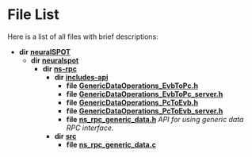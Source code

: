 
# File List

Here is a list of all files with brief descriptions:


* **dir** [**neuralSPOT**](dir_75594cce7c7773aa3cb253214bf56510.md)     
    * **dir** [**neuralspot**](dir_b737d82f35ec218ac5a7ef4105db9c0e.md)     
        * **dir** [**ns-rpc**](dir_e7349e64d3511848a99e2d9321b8e9b2.md)     
            * **dir** [**includes-api**](dir_2723405b1f2a31e5bda368efdd9e115c.md)     
                * **file** [**GenericDataOperations\_EvbToPc.h**](_generic_data_operations___evb_to_pc_8h.md)     
                * **file** [**GenericDataOperations\_EvbToPc\_server.h**](_generic_data_operations___evb_to_pc__server_8h.md)     
                * **file** [**GenericDataOperations\_PcToEvb.h**](_generic_data_operations___pc_to_evb_8h.md)     
                * **file** [**GenericDataOperations\_PcToEvb\_server.h**](_generic_data_operations___pc_to_evb__server_8h.md)     
                * **file** [**ns\_rpc\_generic\_data.h**](ns__rpc__generic__data_8h.md) _API for using generic data RPC interface._     
            * **dir** [**src**](dir_cd98b33a533efa56f36cb87393b63939.md)     
                * **file** [**ns\_rpc\_generic\_data.c**](ns__rpc__generic__data_8c.md)     

